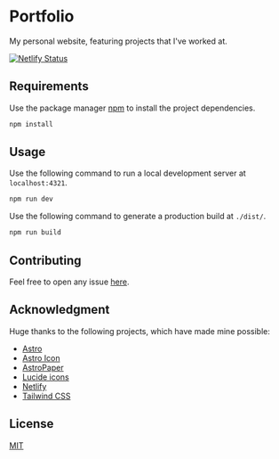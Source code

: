 # Portfolio

My personal website, featuring projects that I've worked at.

[![Netlify Status](https://api.netlify.com/api/v1/badges/f5bd4038-68b5-4ffc-ba5e-d331dc060ee4/deploy-status)](https://app.netlify.com/sites/lorenzo-capalbo/deploys)

## Requirements

Use the package manager [npm](https://www.npmjs.com/package/npm) to install the project dependencies.

```bash
npm install
```

## Usage

Use the following command to run a local development server at `localhost:4321`.

```bash
npm run dev
```

Use the following command to generate a production build at `./dist/`.

```bash
npm run build
```

## Contributing

Feel free to open any issue [here](https://gitlab.com/KL-B0/portfolio/-/issues).

## Acknowledgment

Huge thanks to the following projects, which have made mine possible:

- [Astro](https://astro.build/)
- [Astro Icon](https://www.astroicon.dev/)
- [AstroPaper](https://astro-paper.pages.dev/)
- [Lucide icons](https://lucide.dev/)
- [Netlify](https://www.netlify.com/)
- [Tailwind CSS](https://tailwindcss.com/)

## License

[MIT](https://choosealicense.com/licenses/mit/)
